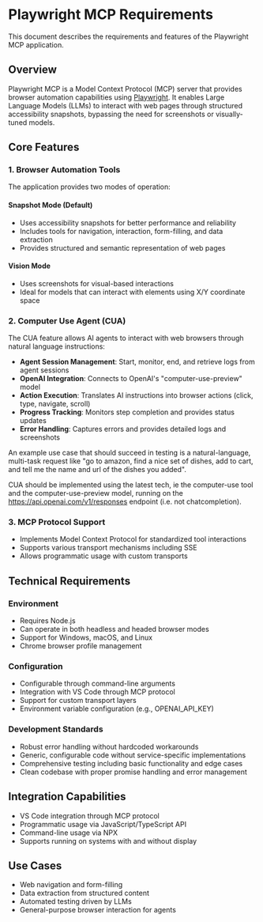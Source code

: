 # Playwright MCP Requirements

This document describes the requirements and features of the Playwright MCP application.

## Overview

Playwright MCP is a Model Context Protocol (MCP) server that provides browser automation capabilities using [Playwright](https://playwright.dev). It enables Large Language Models (LLMs) to interact with web pages through structured accessibility snapshots, bypassing the need for screenshots or visually-tuned models.

## Core Features

### 1. Browser Automation Tools

The application provides two modes of operation:

#### Snapshot Mode (Default)
- Uses accessibility snapshots for better performance and reliability
- Includes tools for navigation, interaction, form-filling, and data extraction
- Provides structured and semantic representation of web pages

#### Vision Mode
- Uses screenshots for visual-based interactions
- Ideal for models that can interact with elements using X/Y coordinate space

### 2. Computer Use Agent (CUA)

The CUA feature allows AI agents to interact with web browsers through natural language instructions:

- **Agent Session Management**: Start, monitor, end, and retrieve logs from agent sessions
- **OpenAI Integration**: Connects to OpenAI's "computer-use-preview" model
- **Action Execution**: Translates AI instructions into browser actions (click, type, navigate, scroll)
- **Progress Tracking**: Monitors step completion and provides status updates
- **Error Handling**: Captures errors and provides detailed logs and screenshots

An example use case that should succeed in testing is a natural-language, multi-task request like "go to amazon, find a nice set of dishes, add to cart, and tell me the name and url of the dishes you added".

CUA should be implemented using the latest tech, ie the computer-use tool and the computer-use-preview model, running on the https://api.openai.com/v1/responses endpoint (i.e. not chatcompletion).

### 3. MCP Protocol Support

- Implements Model Context Protocol for standardized tool interactions
- Supports various transport mechanisms including SSE
- Allows programmatic usage with custom transports

## Technical Requirements

### Environment

- Requires Node.js
- Can operate in both headless and headed browser modes
- Support for Windows, macOS, and Linux
- Chrome browser profile management

### Configuration

- Configurable through command-line arguments
- Integration with VS Code through MCP protocol
- Support for custom transport layers
- Environment variable configuration (e.g., OPENAI_API_KEY)

### Development Standards

- Robust error handling without hardcoded workarounds
- Generic, configurable code without service-specific implementations
- Comprehensive testing including basic functionality and edge cases
- Clean codebase with proper promise handling and error management

## Integration Capabilities

- VS Code integration through MCP protocol
- Programmatic usage via JavaScript/TypeScript API
- Command-line usage via NPX
- Supports running on systems with and without display

## Use Cases

- Web navigation and form-filling
- Data extraction from structured content
- Automated testing driven by LLMs
- General-purpose browser interaction for agents
